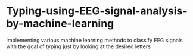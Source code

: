 # Typing-using-EEG-signal-analysis-by-machine-learning
Implementing various machine learning methods to classify EEG signals with the goal of typing just by looking at the desired letters
